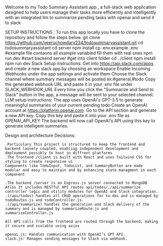 Welcome to my Todo Summary Assistant app , a full-stack web application designed to help users manage their tasks more efficiently and intelligently with an integrated llm to summarize pending tasks with openai and send it to slack

SETUP INSTRUCTIONS :
 To run this app locally you have to clone the repository and follow the steps below.
    git clone https://github.com/veeruchowdary234/todosummaryassistant.git
    cd todosummaryassistant
    cd server
    npm install
    cp .env.example .env   #example file contaons all example variabled fill them with real ones
    npm run dev            #start backend server
    #get into client folder
    cd ../client
    npm install
    npm run dev
Slack Setup instructions:
   Get into  https://api.slack.com/apps and create a new slack app by choosing an workspace
   Enable Incoming Webhooks under the app settings and activate them
   Choose the Slack channel where summary messages will be posted ex:#general,#todo
   Copy the generated webhook URL and paste it in your .env file under SLACK_WEBHOOK_URL
   Every time you click the "Summarize and Send to Slack" button in the app, a message will be sent to your selected channel.
LLM setup instructions:
   The app uses OpenAI's GPT-3.5 to generate meaningful summaries of your current pending todo
   Create an OpenAI account at https://platform.openai.com.
   Go to the API section and generate a new API key.
   Copy this key and paste it into your .env file as OPENAI_API_KEY
   The backend will now call OpenAI's API using this key to generate intelligent summaries.

Design and architecture Decisions:

    .Particulary This project is structured to keep the frontend and backend loosely coupled, enabling independent development and deployment possibly to host in diffrent platforms
    .The frontend /client is built with React and uses Tailwind CSS for styling to create responsive ui
    Components like TodoInput, TodoList, and SummaryButton are made modular and easy to maintain and by enhancing state managment in each component

    .The backend /server is an Express.js server connected to MongoDB Atlas It includes RESTful API routes api/todos/,/api/summarize controller logic and utility modules for OpenAI and Slack integration.
    .(/api/todos) handles all CRUD operations for to-dos and is managed by todoRoutes.js and todoController.js.
    .(/api/summarize) handles the generation and Slack delivery of the summary and is managed by summarizeRoute.js and      summarizeController.js 

    All API calls from the frontend are routed through the backend, making it secure and scalable using axios

    openai.js: Handles communication with OpenAI’s GPT API.
    slack.js: Manages sending messages to Slack via webhook.


